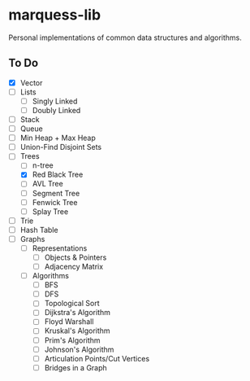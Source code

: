 # marquess-lib
Personal implementations of common data structures and algorithms.

## To Do

- [x] Vector
- [ ] Lists
  - [ ] Singly Linked
  - [ ] Doubly Linked
- [ ] Stack
- [ ] Queue
- [ ] Min Heap + Max Heap
- [ ] Union-Find Disjoint Sets
- [ ] Trees
  - [ ] n-tree
  - [x] Red Black Tree
  - [ ] AVL Tree
  - [ ] Segment Tree
  - [ ] Fenwick Tree
  - [ ] Splay Tree
- [ ] Trie
- [ ] Hash Table
- [ ] Graphs
  - [ ] Representations
    - [ ] Objects & Pointers
    - [ ] Adjacency Matrix
  - [ ] Algorithms
    - [ ] BFS
    - [ ] DFS
    - [ ] Topological Sort
    - [ ] Dijkstra's Algorithm
    - [ ] Floyd Warshall
    - [ ] Kruskal's Algorithm
    - [ ] Prim's Algorithm
    - [ ] Johnson's Algorithm
    - [ ] Articulation Points/Cut Vertices
    - [ ] Bridges in a Graph
